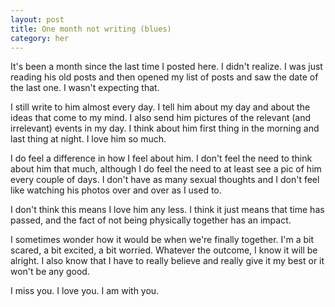 ```yaml
---
layout: post
title: One month not writing (blues)
category: her
---
```

It's been a month since the last time I posted here. I didn't realize. I was just reading his old posts and then opened my list of posts and saw the date of the last one. I wasn't expecting that.

I still write to him almost every day. I tell him about my day and about the ideas that come to my mind. I also send him pictures of the relevant (and irrelevant) events in my day. I think about him first thing in the morning and last thing at night. I love him so much.

I do feel a difference in how I feel about him. I don't feel the need to think about him that much, although I do feel the need to at least see a pic of him every couple of days. I don't have as many sexual thoughts and I don't feel like watching his photos over and over as I used to. 

I don't think this means I love him any less. I think it just means that time has passed, and the fact of not being physically together has an impact. 

I sometimes wonder how it would be when we're finally together. I'm a bit scared, a bit excited, a bit worried. Whatever the outcome, I know it will be alright. I also know that I have to really believe and really give it my best or it won't be any good. 

I miss you. I love you. I am with you.
